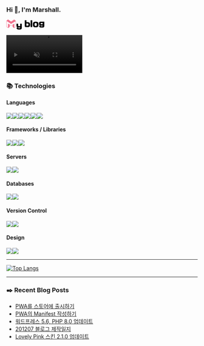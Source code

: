### Hi 👋, I'm Marshall.

[<svg xmlns="http://www.w3.org/2000/svg" width="100" viewBox="0 0 84.22 22.23" id="blog-logo"><defs><style>html[data-color-mode*="dark"] #blog-logo .p{fill:#c9d1d9}</style></defs><path d="M21.13 16.08c0 .09 0 .09-.09.19l-3 2.18c-.28.19-.47.38-.76.57h-.09c-.1 0-.1-.09-.19-.09l-3.12-2.47c-.1 0-.1-.1-.1-.19v-4.08h-.09L10.8 13.9a.41.41 0 01-.47 0l-2.85-1.71h-.1v4.1c0 .1 0 .1-.09.19l-2.75 2.16c-.19 0-.29.19-.48.28h-.19l-.19-.09-3.59-2.57c-.09 0-.09-.09-.09-.19V3.25C0 3 .09 3 .28 2.77L3.4.05a.37.37 0 01.38 0l6.73 4.62h.09L17.34.05c.09-.07.09-.07.19 0l.28.29s3.32 2.75 3.32 2.84M.55 9.82v6c0 .1 0 .1.1.1l.47.28L3.58 18h.09V9.54c0-.19.19-.29.29-.19s.19 0 .19.09l1.13.66 5.32 3.32h.19l6.36-4c.09 0 .09-.09.19-.09s.28.09.28.19V18h.1l2-1.42a5.38 5.38 0 00.85-.66c.1-.1.1-.1.1-.19v-12c0-.1 0-.1-.1 0l-5.14 3.06-4.62 3a.46.46 0 01-.48 0l-1.15-.73L.65 3.47h-.1z" fill="#f0718c"/><path class="p" d="M30.51 9.83a.6.6 0 01.17-.44.57.57 0 01.43-.17h2.55a.54.54 0 01.42.17.6.6 0 01.16.44v8.94a3.19 3.19 0 01-1.06 2.56A3.9 3.9 0 0132 22a4.89 4.89 0 01-1.52.23h-3.89a4.09 4.09 0 01-2.74-.9 3 3 0 01-.85-1.09 3.57 3.57 0 01-.28-1.47v-.21a.54.54 0 01.18-.44.57.57 0 01.43-.17h2.52a.52.52 0 01.41.17.6.6 0 01.16.44.51.51 0 00.12.37.8.8 0 00.28.2.83.83 0 00.32.06h2.6a1 1 0 00.34-.06.8.8 0 00.28-.2.56.56 0 00.11-.37v-.8h-3.09a17.2 17.2 0 01-2.18-.12 3.26 3.26 0 01-1.54-.6 2.44 2.44 0 01-.94-1.29 7.26 7.26 0 01-.31-2.32v-3.6a.6.6 0 01.17-.44.57.57 0 01.42-.17h2.55a.54.54 0 01.42.17.6.6 0 01.16.44v3.54c0 .56.11.92.34 1.08a1.76 1.76 0 001.05.26h3zM43.08 16.81a2.36 2.36 0 01-1.61-.56 2.26 2.26 0 01-.64-1.81V2.21a.57.57 0 01.17-.43.54.54 0 01.41-.16h2.45a.6.6 0 01.43.16.55.55 0 01.18.43V5.8h2.25a10 10 0 012.42.27A4.92 4.92 0 0151 7a4.13 4.13 0 011.22 1.58 5.61 5.61 0 01.42 2.29v1.26a6.92 6.92 0 01-.3 2.2 3.58 3.58 0 01-.94 1.46 3.63 3.63 0 01-1.56.81 9 9 0 01-2.13.23zM47 13.7c1.33 0 2-.62 2-1.86v-1.09a2.19 2.19 0 00-.12-.73 1.58 1.58 0 00-.4-.61 1.87 1.87 0 00-.72-.41 2.69 2.69 0 00-.94-.15h-2.36v4.85zM56.87 1.62a.61.61 0 01.42.17.57.57 0 01.17.42v14a.58.58 0 01-.17.43.6.6 0 01-.42.16h-2.58a.53.53 0 01-.41-.16.58.58 0 01-.17-.43v-14a.57.57 0 01.17-.42.53.53 0 01.41-.17zM64.53 17.32a8.4 8.4 0 01-2.65-.32 4 4 0 01-1.72-1.05 3.83 3.83 0 01-1-1.7 8.45 8.45 0 01-.3-2.38v-1.61a8.55 8.55 0 01.3-2.38 3.93 3.93 0 011-1.71 4.13 4.13 0 011.72-1 8.4 8.4 0 012.65-.36h1.06a8.33 8.33 0 012.64.36 4.5 4.5 0 011.76 1 4.2 4.2 0 011 1.71 8.53 8.53 0 01.31 2.38v1.57a8.43 8.43 0 01-.31 2.38 4.09 4.09 0 01-1 1.7A4.4 4.4 0 0168.23 17a8.33 8.33 0 01-2.64.36zm.17-9.47a1.88 1.88 0 00-.91.21 2.21 2.21 0 00-.64.58 2.71 2.71 0 00-.39.84 3.52 3.52 0 00-.14 1v1.17a3 3 0 00.53 1.8 2 2 0 00.64.59 1.78 1.78 0 00.91.22h.73a1.72 1.72 0 00.9-.22 2 2 0 00.65-.59 3 3 0 00.52-1.8v-1.19a3.51 3.51 0 00-.13-1 2.71 2.71 0 00-.37-.82 2.24 2.24 0 00-.65-.58 1.81 1.81 0 00-.9-.21zM84.22 14.49a3.21 3.21 0 01-1.06 2.57 3.85 3.85 0 01-1.21.67 4.62 4.62 0 01-1.52.23h-3.86a4.08 4.08 0 01-2.73-.9A3 3 0 0173 16a3.58 3.58 0 01-.29-1.48v-.2a.57.57 0 01.18-.44.61.61 0 01.43-.17h2.52a.57.57 0 01.42.17.64.64 0 01.16.44.54.54 0 00.12.38.9.9 0 00.27.2 1.61 1.61 0 00.33.06h2.6l.33-.06a1 1 0 00.28-.2.54.54 0 00.12-.38v-.79h-3.1a16.42 16.42 0 01-2.12-.12 3.45 3.45 0 01-1.54-.55 2.47 2.47 0 01-.95-1.19 5.84 5.84 0 01-.36-2.12v-.42a7.3 7.3 0 01.3-2.34 2.78 2.78 0 01.94-1.32 3.39 3.39 0 011.55-.57 15.28 15.28 0 012.18-.13h6.28a.55.55 0 01.41.17.6.6 0 01.16.44zm-8.1-5.24a1.17 1.17 0 00.36 1 1.89 1.89 0 001 .23h3V7.85h-3a1.71 1.71 0 00-1 .25 1.3 1.3 0 00-.35 1.08z"/></svg>][blog]

<video autoplay loop muted playsinline width="200">
    <source src="https://zippy.gfycat.com/WarmMerryGardensnake.webm" type="video/webm">
    <source src="https://zippy.gfycat.com/WarmMerryGardensnake.mp4" type="video/mp4">
</video>

<!--
- 🔭 I’m currently working on ...
- 🌱 I’m currently learning ...
- 👯 I’m looking to collaborate on ...
- 🤔 I’m looking for help with ...
- 💬 Ask me about ...
- 📫 How to reach me: ...
- 😄 Pronouns: ...
- ⚡ Fun fact: ...
-->

### 📚 Technologies

#### Languages

<img src="https://img.shields.io/badge/node.js%20-%2343853D.svg?&style=for-the-badge&logo=node.js&logoColor=white"/><img src="https://img.shields.io/badge/javascript%20-%23323330.svg?&style=for-the-badge&logo=javascript&logoColor=%23F7DF1E"/><img src="https://img.shields.io/badge/typescript%20-%23007ACC.svg?&style=for-the-badge&logo=typescript&logoColor=white"/><img src="https://img.shields.io/badge/html5%20-%23E34F26.svg?&style=for-the-badge&logo=html5&logoColor=white"/><img src="https://img.shields.io/badge/css3%20-%231572B6.svg?&style=for-the-badge&logo=css3&logoColor=white"/><img src="https://img.shields.io/badge/php-%23777BB4.svg?&style=for-the-badge&logo=php&logoColor=white"/>

#### Frameworks / Libraries

<img src="https://img.shields.io/badge/react%20-%2320232a.svg?&style=for-the-badge&logo=react&logoColor=%2361DAFB"/><img src="https://img.shields.io/badge/jquery%20-%230769AD.svg?&style=for-the-badge&logo=jquery&logoColor=white"/><img src="https://img.shields.io/badge/webpack%20-%238DD6F9.svg?&style=for-the-badge&logo=webpack&logoColor=black" />

#### Servers

<img src="https://img.shields.io/badge/nginx%20-%23009639.svg?&style=for-the-badge&logo=nginx&logoColor=white"/><img src="https://img.shields.io/badge/apache%20-%23D42029.svg?&style=for-the-badge&logo=apache&logoColor=white"/>

#### Databases

<img src="https://img.shields.io/badge/mysql-%2300f.svg?&style=for-the-badge&logo=mysql&logoColor=white"/><img src ="https://img.shields.io/badge/MongoDB-%234ea94b.svg?&style=for-the-badge&logo=mongodb&logoColor=white"/>

#### Version Control

<img src="https://img.shields.io/badge/git%20-%23F05033.svg?&style=for-the-badge&logo=git&logoColor=white"/><img src="https://img.shields.io/badge/github%20-%23121011.svg?&style=for-the-badge&logo=github&logoColor=white"/>

#### Design

<img src="https://img.shields.io/badge/adobe%20photoshop%20-%2331A8FF.svg?&style=for-the-badge&logo=adobe%20photoshop&logoColor=white"/><img src="https://img.shields.io/badge/adobe%20illustrator%20-%23FF9A00.svg?&style=for-the-badge&logo=adobe%20illustrator&logoColor=white"/>

---

[![Top Langs](https://github-readme-stats.vercel.app/api/top-langs/?username=marshall-ku&langs_count=8&theme=onedark)](https://github.com/anuraghazra/github-readme-stats)

---

### ✒️ Recent Blog Posts

<!-- BLOG-POST-LIST:START -->
- [PWA를 스토어에 출시하기](https://marshall-ku.com/web/tips/pwa%eb%a5%bc-%ec%8a%a4%ed%86%a0%ec%96%b4%ec%97%90-%ec%b6%9c%ec%8b%9c%ed%95%98%ea%b8%b0)
- [PWA의 Manifest 작성하기](https://marshall-ku.com/web/tips/pwa%ec%9d%98-manifest-%ec%9e%91%ec%84%b1%ed%95%98%ea%b8%b0)
- [워드프레스 5.6, PHP 8.0 업데이트](https://marshall-ku.com/web/log/%ec%9b%8c%eb%93%9c%ed%94%84%eb%a0%88%ec%8a%a4-5-6-php-8-0-%ec%97%85%eb%8d%b0%ec%9d%b4%ed%8a%b8)
- [201207 블로그 제작일지](https://marshall-ku.com/web/log/201207-%eb%b8%94%eb%a1%9c%ea%b7%b8-%ec%a0%9c%ec%9e%91%ec%9d%bc%ec%a7%80)
- [Lovely Pink 스킨 2.1.0 업데이트](https://marshall-ku.com/web/log/lovely-pink-%ec%8a%a4%ed%82%a8-2-1-0-%ec%97%85%eb%8d%b0%ec%9d%b4%ed%8a%b8)
<!-- BLOG-POST-LIST:END -->

[blog]: https://marshall-ku.com
